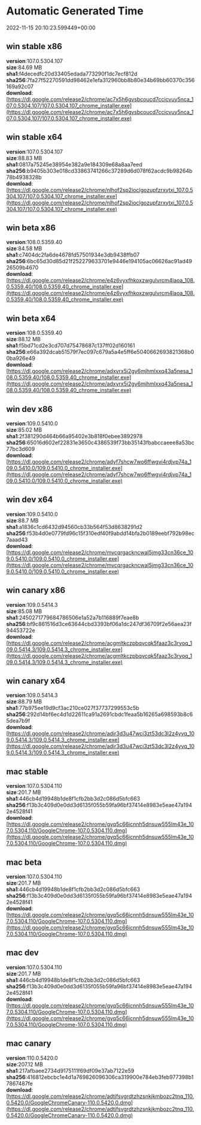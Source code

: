 # Automatic Generated Time
2022-11-15 20:10:23.599449+00:00

## win stable x86
**version**:107.0.5304.107  
**size**:84.69 MB  
**sha1**:f4decedfc20d33405edada773290f1dc7ecf812d  
**sha256**:7fa27f52270591dd98462e1efa312960bb8b80e34b69bb60370c356169a92c07  
**download**:[https://dl.google.com/release2/chrome/ac7x5h6gvsbcoucd7ccicvuy5nca_107.0.5304.107/107.0.5304.107_chrome_installer.exe](https://dl.google.com/release2/chrome/ac7x5h6gvsbcoucd7ccicvuy5nca_107.0.5304.107/107.0.5304.107_chrome_installer.exe)  

## win stable x64
**version**:107.0.5304.107  
**size**:88.83 MB  
**sha1**:0817a75245e38954e382a9e184309e68a8aa7eed  
**sha256**:b9405b303e018cd33863741266c37289d6d078f62acdc9b98264b78b4938328b  
**download**:[https://dl.google.com/release2/chrome/nlhof2sp2ioclgozupfzrxytxi_107.0.5304.107/107.0.5304.107_chrome_installer.exe](https://dl.google.com/release2/chrome/nlhof2sp2ioclgozupfzrxytxi_107.0.5304.107/107.0.5304.107_chrome_installer.exe)  

## win beta x86
**version**:108.0.5359.40  
**size**:84.58 MB  
**sha1**:c7404dc2fa6de4678fd57501934e3db9438ffb07  
**sha256**:6bc65d30d85d21f252279633701e9446e194105ac06626ac91ad4926509b4670  
**download**:[https://dl.google.com/release2/chrome/e4z6vyxfhkoxzwgulvrcm4laoa_108.0.5359.40/108.0.5359.40_chrome_installer.exe](https://dl.google.com/release2/chrome/e4z6vyxfhkoxzwgulvrcm4laoa_108.0.5359.40/108.0.5359.40_chrome_installer.exe)  

## win beta x64
**version**:108.0.5359.40  
**size**:88.12 MB  
**sha1**:f5bd71cd2e3cd707d75478687c137ff02d160161  
**sha256**:e66a392dcab51579f7ec097c679a5a4e5ff6e5040662693821368b00ba926e49  
**download**:[https://dl.google.com/release2/chrome/adxyrx5i2gy6mjhmlxxq43a5nesa_108.0.5359.40/108.0.5359.40_chrome_installer.exe](https://dl.google.com/release2/chrome/adxyrx5i2gy6mjhmlxxq43a5nesa_108.0.5359.40/108.0.5359.40_chrome_installer.exe)  

## win dev x86
**version**:109.0.5410.0  
**size**:85.02 MB  
**sha1**:2f381290d464b66a95402e3b818f0ebee3892978  
**sha256**:65016d602ef22831e3650c4386539f73bb35143fbabccaeee8a53bc77bc3d609  
**download**:[https://dl.google.com/release2/chrome/adyf7shcw7wo6ffwgvi4rdjvp74a_109.0.5410.0/109.0.5410.0_chrome_installer.exe](https://dl.google.com/release2/chrome/adyf7shcw7wo6ffwgvi4rdjvp74a_109.0.5410.0/109.0.5410.0_chrome_installer.exe)  

## win dev x64
**version**:109.0.5410.0  
**size**:88.7 MB  
**sha1**:a1836c1cd6432d94560cb33b564f53d8638291d2  
**sha256**:f53b4d0e0779fd96c15f310edf40f9abdd14bfa2b0189eebf792b98ec7aaad43  
**download**:[https://dl.google.com/release2/chrome/mvcqrgackncwal5jmg33cn36ce_109.0.5410.0/109.0.5410.0_chrome_installer.exe](https://dl.google.com/release2/chrome/mvcqrgackncwal5jmg33cn36ce_109.0.5410.0/109.0.5410.0_chrome_installer.exe)  

## win canary x86
**version**:109.0.5414.3  
**size**:85.08 MB  
**sha1**:2450271779684786506e1a52a7b116889f7eae8b  
**sha256**:bf9c861516d3ce63644cbd3393bf06a1dc247df36709f2e56aea23f94453722e  
**download**:[https://dl.google.com/release2/chrome/acgmltkczpbqvcqk5faaz3c3ryoq_109.0.5414.3/109.0.5414.3_chrome_installer.exe](https://dl.google.com/release2/chrome/acgmltkczpbqvcqk5faaz3c3ryoq_109.0.5414.3/109.0.5414.3_chrome_installer.exe)  

## win canary x64
**version**:109.0.5414.3  
**size**:88.79 MB  
**sha1**:77b975ee19d9cf3ac210ce027f37737299553c5b  
**sha256**:292d14bf6ec4d1d22611ca91a2691cbdc1feaa5b16265a698593b8c65dea7b9f  
**download**:[https://dl.google.com/release2/chrome/adir3d3u47wci3zt53dc3l2z4yvq_109.0.5414.3/109.0.5414.3_chrome_installer.exe](https://dl.google.com/release2/chrome/adir3d3u47wci3zt53dc3l2z4yvq_109.0.5414.3/109.0.5414.3_chrome_installer.exe)  

## mac stable
**version**:107.0.5304.110  
**size**:201.7 MB  
**sha1**:446cb4d19948b1de8f1cfb2bb3d2c086d5bfc663  
**sha256**:f13b3c409d0e0dd3d6135f055b59fa96bf37414e8983e5eae47a1942e4528f41  
**download**:[https://dl.google.com/release2/chrome/gyq5c66icnnh5dnsuw555lm43e_107.0.5304.110/GoogleChrome-107.0.5304.110.dmg](https://dl.google.com/release2/chrome/gyq5c66icnnh5dnsuw555lm43e_107.0.5304.110/GoogleChrome-107.0.5304.110.dmg)  

## mac beta
**version**:107.0.5304.110  
**size**:201.7 MB  
**sha1**:446cb4d19948b1de8f1cfb2bb3d2c086d5bfc663  
**sha256**:f13b3c409d0e0dd3d6135f055b59fa96bf37414e8983e5eae47a1942e4528f41  
**download**:[https://dl.google.com/release2/chrome/gyq5c66icnnh5dnsuw555lm43e_107.0.5304.110/GoogleChrome-107.0.5304.110.dmg](https://dl.google.com/release2/chrome/gyq5c66icnnh5dnsuw555lm43e_107.0.5304.110/GoogleChrome-107.0.5304.110.dmg)  

## mac dev
**version**:107.0.5304.110  
**size**:201.7 MB  
**sha1**:446cb4d19948b1de8f1cfb2bb3d2c086d5bfc663  
**sha256**:f13b3c409d0e0dd3d6135f055b59fa96bf37414e8983e5eae47a1942e4528f41  
**download**:[https://dl.google.com/release2/chrome/gyq5c66icnnh5dnsuw555lm43e_107.0.5304.110/GoogleChrome-107.0.5304.110.dmg](https://dl.google.com/release2/chrome/gyq5c66icnnh5dnsuw555lm43e_107.0.5304.110/GoogleChrome-107.0.5304.110.dmg)  

## mac canary
**version**:110.0.5420.0  
**size**:207.12 MB  
**sha1**:217afbaee2734d9175111f69df09e37ab7122e59  
**sha256**:416812ebcbc1e4d1a769826096306ca319900e784eb3feb977398b17867487fe  
**download**:[https://dl.google.com/release2/chrome/adtjfsvgrdtzhzsnkjkmbozc2tnq_110.0.5420.0/GoogleChromeCanary-110.0.5420.0.dmg](https://dl.google.com/release2/chrome/adtjfsvgrdtzhzsnkjkmbozc2tnq_110.0.5420.0/GoogleChromeCanary-110.0.5420.0.dmg)  

